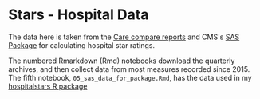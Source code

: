 # Stars - Hospital Data

The data here is taken from the [Care compare reports](https://data.cms.gov/provider-data/archived-data/hospitals) and CMS's [SAS Package](https://qualitynet.cms.gov/inpatient/public-reporting/overall-ratings/sas) for calculating hospital star ratings.

The numbered Rmarkdown (Rmd) notebooks download the quarterly archives, and then collect data from most measures recorded since 2015. The fifth notebook, `05_sas_data_for_package.Rmd`, has the data used in my [hospitalstars R package](https://github.com/jimurick/hospitalstars)
